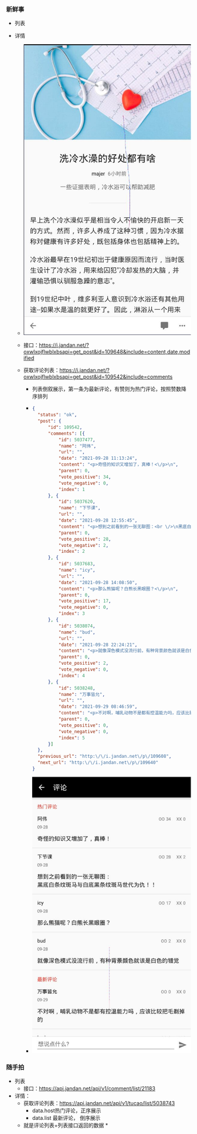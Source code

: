 ### 新鲜事

* 列表

* 详情

  * ![](news_detail_pic.jpg)

  * 接口：https://i.jandan.net/?oxwlxojflwblxbsapi=get_post&id=109648&include=content,date,modified

  * 获取评论列表：https://i.jandan.net/?oxwlxojflwblxbsapi=get_post&id=109542&include=comments

    * 列表倒叙展示，第一条为最新评论，有赞则为热门评论，按照赞数降序排列

    * ``` json
      {
      	"status": "ok",
      	"post": {
      		"id": 109542,
      		"comments": [{
      			"id": 5037477,
      			"name": "阿伟",
      			"url": "",
      			"date": "2021-09-28 11:13:24",
      			"content": "<p>奇怪的知识又增加了，真棒！<\/p>\n",
      			"parent": 0,
      			"vote_positive": 34,
      			"vote_negative": 0,
      			"index": 1
      		}, {
      			"id": 5037620,
      			"name": "下节课",
      			"url": "",
      			"date": "2021-09-28 12:55:45",
      			"content": "<p>想到之前看到的一张无聊图：<br \/>\n黑底白条纹斑马与白底黑条纹斑马世代为仇！！<\/p>\n",
      			"parent": 0,
      			"vote_positive": 28,
      			"vote_negative": 2,
      			"index": 2
      		}, {
      			"id": 5037683,
      			"name": "icy",
      			"url": "",
      			"date": "2021-09-28 14:08:50",
      			"content": "<p>那么熊猫呢？白熊长黑眼圈？<\/p>\n",
      			"parent": 0,
      			"vote_positive": 17,
      			"vote_negative": 0,
      			"index": 3
      		}, {
      			"id": 5038074,
      			"name": "bud",
      			"url": "",
      			"date": "2021-09-28 22:24:21",
      			"content": "<p>就像深色模式没流行前，有种背景颜色就该是白色的错觉<\/p>\n",
      			"parent": 0,
      			"vote_positive": 2,
      			"vote_negative": 0,
      			"index": 4
      		}, {
      			"id": 5038248,
      			"name": "万事皆允",
      			"url": "",
      			"date": "2021-09-29 08:46:59",
      			"content": "<p>不对啊，哺乳动物不是都有控温能力吗，应该比较把毛剃掉的<\/p>\n",
      			"parent": 0,
      			"vote_positive": 0,
      			"vote_negative": 0,
      			"index": 5
      		}]
      	},
      	"previous_url": "http:\/\/i.jandan.net\/p\/109608",
      	"next_url": "http:\/\/i.jandan.net\/p\/109640"
      }
      ```

    * ![](news_comment.jpg)

### 随手拍

* 列表
  * 接口：https://api.jandan.net/api/v1/comment/list/21183
* 详情：
  * 获取评论列表：https://api.jandan.net/api/v1/tucao/list/5038743
    * data.host热门评论，正序展示
    * data.list 最新评论， 倒序展示
  * 就是评论列表+列表接口返回的数据
    * 

